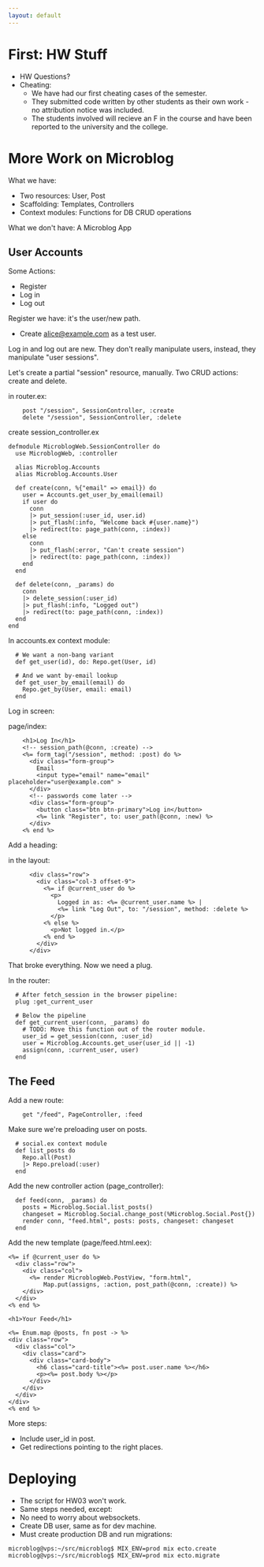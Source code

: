 ```yaml
---
layout: default
---
```


# First: HW Stuff

 - HW Questions?
 - Cheating:
   - We have had our first cheating cases of the semester.
   - They submitted code written by other students as their
     own work - no attribution notice was included.
   - The students involved will recieve an F in the course and
     have been reported to the university and the college.
 
# More Work on Microblog

What we have:

 - Two resources: User, Post
 - Scaffolding: Templates, Controllers
 - Context modules: Functions for DB CRUD operations

What we don't have: A Microblog App

## User Accounts

Some Actions:

 - Register
 - Log in
 - Log out

Register we have: it's the user/new path.

 - Create alice@example.com as a test user.

Log in and log out are new. They don't really manipulate users, instead, they
manipulate "user sessions". 

Let's create a partial "session" resource, manually.
Two CRUD actions: create and delete.

in router.ex:

```
    post "/session", SessionController, :create
    delete "/session", SessionController, :delete
```

create session_controller.ex

```
defmodule MicroblogWeb.SessionController do
  use MicroblogWeb, :controller

  alias Microblog.Accounts
  alias Microblog.Accounts.User

  def create(conn, %{"email" => email}) do
    user = Accounts.get_user_by_email(email)
    if user do
      conn
      |> put_session(:user_id, user.id)
      |> put_flash(:info, "Welcome back #{user.name}")
      |> redirect(to: page_path(conn, :index))
    else
      conn
      |> put_flash(:error, "Can't create session")
      |> redirect(to: page_path(conn, :index))
    end
  end

  def delete(conn, _params) do
    conn
    |> delete_session(:user_id)
    |> put_flash(:info, "Logged out")
    |> redirect(to: page_path(conn, :index))
  end
end
```

In accounts.ex context module:

```
  # We want a non-bang variant
  def get_user(id), do: Repo.get(User, id)
 
  # And we want by-email lookup
  def get_user_by_email(email) do
    Repo.get_by(User, email: email)
  end
```

Log in screen:

page/index:

```
    <h1>Log In</h1>
    <!-- session_path(@conn, :create) -->
    <%= form_tag("/session", method: :post) do %>
      <div class="form-group">
        Email
        <input type="email" name="email" placeholder="user@example.com" >
      </div>
      <!-- passwords come later -->
      <div class="form-group">
        <button class="btn btn-primary">Log in</button>
        <%= link "Register", to: user_path(@conn, :new) %>
      </div>
    <% end %>
```

Add a heading:

in the layout:

```
      <div class="row">
        <div class="col-3 offset-9">
          <%= if @current_user do %>
            <p>
              Logged in as: <%= @current_user.name %> |
              <%= link "Log Out", to: "/session", method: :delete %>
            </p>
          <% else %>
            <p>Not logged in.</p>
          <% end %>
        </div>
      </div>
```

That broke everything. Now we need a plug.

In the router:

```
  # After fetch_session in the browser pipeline:
  plug :get_current_user
  
  # Below the pipeline
  def get_current_user(conn, _params) do
    # TODO: Move this function out of the router module.
    user_id = get_session(conn, :user_id)
    user = Microblog.Accounts.get_user(user_id || -1)
    assign(conn, :current_user, user)
  end
```

## The Feed

Add a new route:


```
    get "/feed", PageController, :feed
```

Make sure we're preloading user on posts.

```
  # social.ex context module
  def list_posts do
    Repo.all(Post)
    |> Repo.preload(:user)
  end
```

Add the new controller action (page_controller):

```
  def feed(conn, _params) do
    posts = Microblog.Social.list_posts()
    changeset = Microblog.Social.change_post(%Microblog.Social.Post{})
    render conn, "feed.html", posts: posts, changeset: changeset
  end
```

Add the new template (page/feed.html.eex):

```
<%= if @current_user do %>
  <div class="row">
    <div class="col">
      <%= render MicroblogWeb.PostView, "form.html",
          Map.put(assigns, :action, post_path(@conn, :create)) %>
    </div>
  </div>
<% end %>

<h1>Your Feed</h1>

<%= Enum.map @posts, fn post -> %>
<div class="row">
  <div class="col">
    <div class="card">
      <div class="card-body">
        <h6 class="card-title"><%= post.user.name %></h6>
        <p><%= post.body %></p>
      </div>
    </div>
  </div>
</div>
<% end %>
```

More steps:

 - Include user_id in post.
 - Get redirections pointing to the right places.


# Deploying

 - The script for HW03 won't work.
 - Same steps needed, except:
 - No need to worry about websockets.
 - Create DB user, same as for dev machine.
 - Must create production DB and run migrations:

```
microblog@vps:~/src/microblog$ MIX_ENV=prod mix ecto.create
microblog@vps:~/src/microblog$ MIX_ENV=prod mix ecto.migrate
```


